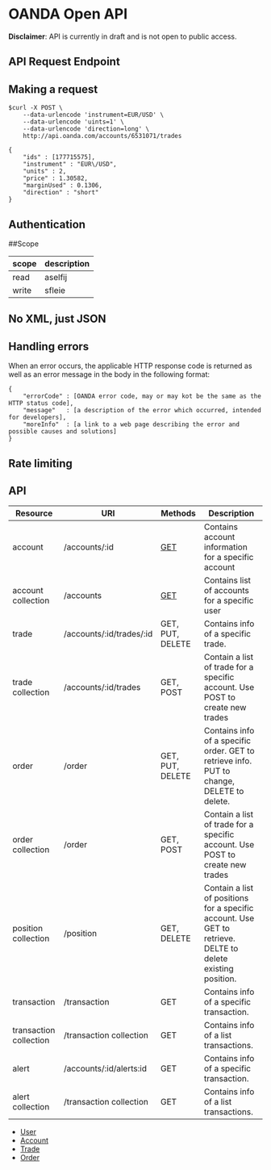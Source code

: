 OANDA Open API
==============

**Disclaimer**: API is currently in draft and is not open to public access.

API Request Endpoint
--------------------

Making a request
----------------

```shell
$curl -X POST \
    --data-urlencode 'instrument=EUR/USD' \
    --data-urlencode 'uints=1' \
    --data-urlencode 'direction=long' \
    http://api.oanda.com/accounts/6531071/trades

{
    "ids" : [177715575],
    "instrument" : "EUR\/USD",
    "units" : 2,
    "price" : 1.30582,
    "marginUsed" : 0.1306,
    "direction" : "short"
}
```


Authentication
--------------

##Scope

| scope | description |
| ----- | ----------- |
| read  | aselfij |
| write | sfleie  |

No XML, just JSON
----------------

Handling errors
----------------

When an error occurs, the applicable HTTP response code is returned as well as an error message in the body in the following format:

```shell
{
    "errorCode" : [OANDA error code, may or may kot be the same as the HTTP status code],
    "message"   : [a description of the error which occurred, intended for developers],
    "moreInfo"  : [a link to a web page describing the error and possible causes and solutions]
}
```

Rate limiting
-------------

API
---

| Resource | URI | Methods | Description |
| -------- | -------- | ------- | ----------- |
| account | /accounts/:id  | [GET](https://github.com/oanda/apidocs/blob/master/sections/accounts.md)    | Contains account information for a specific account |
| account collection | /accounts | [GET](apidocs/blob/master/sections/accounts.md) | Contains list of accounts for a specific user |
| trade | /accounts/:id/trades/:id | GET, PUT, DELETE | Contains info of a specific trade. |
| trade collection | /accounts/:id/trades | GET, POST | Contain a list of trade for a specific account. Use POST to create new trades |
| order | /order | GET, PUT, DELETE | Contains info of a specific order. GET to retrieve info. PUT to change, DELETE to delete.|
| order collection | /order | GET, POST | Contain a list of trade for a specific account. Use POST to create new trades |
| position collection | /position | GET, DELETE | Contain a list of positions for a specific account. Use GET to retrieve. DELTE to delete existing position. |
| transaction | /transaction | GET | Contains info of a specific transaction. |
| transaction collection | /transaction collection | GET | Contains info of a list transactions. |
| alert | /accounts/:id/alerts:id | GET | Contains info of a specific transaction. |
| alert collection | /transaction collection | GET | Contains info of a list transactions. |


* [User](https://github.com/oanda/openapi/blob/master/sections/users.md)
* [Account](https://github.com/oanda/openapi/blob/master/sections/Accounts.md)
* [Trade](https://github.com/oanda/openapi/blob/master/sections/Trade.md)
* [Order](https://github.com/oanda/openapi/blob/master/sections/Order.md)

